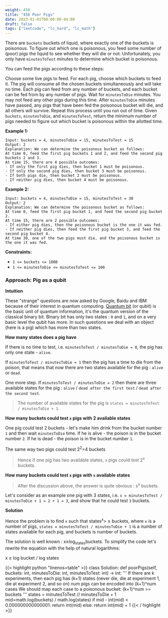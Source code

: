 ```yaml
---
weight: 458
title: "458 Poor Pigs"
date: 2023-01-01T00:00:00-04:00
draft: false
tags: ["leetcode", "lc_hard", "lc_math"]
---
```


There are `buckets` buckets of liquid, where exactly one of the buckets is poisonous. To figure out which one is poisonous, you feed some number of (poor) pigs the liquid to see whether they will die or not. Unfortunately, you only have `minutesToTest` minutes to determine which bucket is poisonous.

You can feed the pigs according to these steps:

Choose some live pigs to feed.
For each pig, choose which buckets to feed it. The pig will consume all the chosen buckets simultaneously and will take no time. Each pig can feed from any number of buckets, and each bucket can be fed from by any number of pigs.
Wait for `minutesToDie` minutes. You may not feed any other pigs during this time.
After `minutesToDie` minutes have passed, any pigs that have been fed the poisonous bucket will die, and all others will survive.
Repeat this process until you run out of time.
Given `buckets`, `minutesToDie`, and `minutesToTest`, return the minimum number of pigs needed to figure out which bucket is poisonous within the allotted time.

**Example 1:**
```
Input: buckets = 4, minutesToDie = 15, minutesToTest = 15
Output: 2
Explanation: We can determine the poisonous bucket as follows:
At time 0, feed the first pig buckets 1 and 2, and feed the second pig buckets 2 and 3.
At time 15, there are 4 possible outcomes:
- If only the first pig dies, then bucket 1 must be poisonous.
- If only the second pig dies, then bucket 3 must be poisonous.
- If both pigs die, then bucket 2 must be poisonous.
- If neither pig dies, then bucket 4 must be poisonous.
```
**Example 2:**
```
Input: buckets = 4, minutesToDie = 15, minutesToTest = 30
Output: 2
Explanation: We can determine the poisonous bucket as follows:
At time 0, feed the first pig bucket 1, and feed the second pig bucket 2.
At time 15, there are 2 possible outcomes:
- If either pig dies, then the poisonous bucket is the one it was fed.
- If neither pig dies, then feed the first pig bucket 3, and feed the second pig bucket 4.
At time 30, one of the two pigs must die, and the poisonous bucket is the one it was fed.
```

**Constraints:**
- `1 <= buckets <= 1000`
- `1 <= minutesToDie <= minutesToTest <= 100`


### Approach: Pig as a qubit
**Intuition**

These "strange" questions are now asked by Google, Baidu and IBM because of their interest in quantum computing. [Quantum bit](https://en.wikipedia.org/wiki/Qubit) (or qubit) is the basic unit of quantum information, it's the quantum version of the classical binary bit. Binary bit has only two states : `0` and `1`, and on a very basic level the qubit has more. In such questions we deal with an object (here is a pig) which has more than two states.

**How many states does a pig have**

If there is no time to test, i.e. `minutesToTest / minutesToDie = 0`, the pig has only one state - `alive`.

If `minutesToTest / minutesToDie = 1` then the pig has a time to die from the poison, that means that now there are two states available for the pig : `alive` or `dead`.

One more step. If `minutesToTest / minutesToDie = 2` then there are three available states for the pig : `alive` / `dead after the first test` / `dead after the second test`.

> The number of available states for the pig is `states = minutesToTest / minutesToDie + 1`.

**How many buckets could test `x` pigs with 2 available states**

One pig could test 2 buckets - let's make him drink from the bucket number `1` and then wait `minutesToDie` time. If he is alive - the poison is in the bucket number `2`. If he is dead - the poison is in the bucket number `1`.

The same way two pigs could test 2<sup>2</sup>=4 buckets

> Hence if one pig has two available states, `x` pigs could test 2<sup>x</sup> buckets.

**How many buckets could test `x` pigs with `s` available states**

> After the discussion above, the answer is quite obvious : s<sup>x</sup> buckets.

Let's consider as an example one pig with 3 states, i.e. `s = minutesToTest / minutesToDie + 1 = 2 + 1 = 3`, and show that he could test `3` buckets.

**Solution**

Hence the problem is to find `x` such that states<sup>x</sup>> ≥ buckets, where `x` is a number of pigs, `states = minutesToTest / minutesToDie + 1` is a number of states available for each pig, and buckets is number of buckets.

The solution is well known : x≥log<sub>states</sub>buckets. To simplify the code let's rewrite the equation with the help of natural logarithms:

x ≥ log bucket / log states
​
<div class="tabs"></div>
<div class="tab-content">
<div id="python" class="lang">
{{< highlight python "linenos=table" >}}
class Solution:
    def poorPigs(self, buckets: int, minutesToDie: int, minutesToTest: int) -> int:
        '''
        If there are k experiments, then each pig has (k+1) states
        (never die, die at experiment 1, die at experiment 2, and so on)
        num pigs can be encoded into (k+1)^num cases
        We should map each case to a poisonous bucket:
        (k+1)^num >= buckets
        '''
        states = minutesToTest // minutesToDie + 1
        mid=math.log(buckets) / math.log(states)
        if mid - int(mid) < 0.000000000000001:
            return int(mid)
        else:
            return int(mid) + 1
{{< / highlight >}}
</div>
</div>

